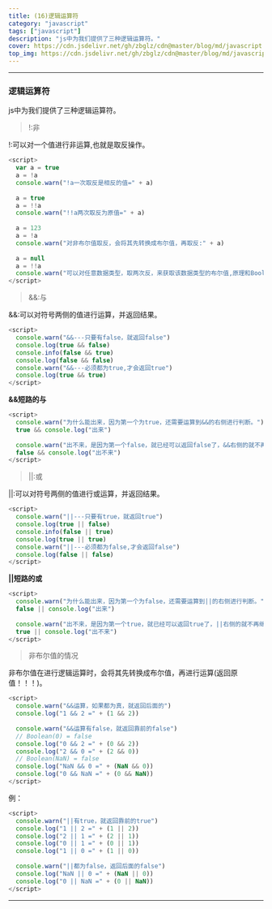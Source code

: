 ```yaml
---
title: (16)逻辑运算符
category: "javascript"
tags: ["javascript"]
description: "js中为我们提供了三种逻辑运算符。"
cover: https://cdn.jsdelivr.net/gh/zbglz/cdn@master/blog/md/javascript.svg
top_img: https://cdn.jsdelivr.net/gh/zbglz/cdn@master/blog/md/javascript.svg
---
```


***

### 逻辑运算符


js中为我们提供了三种逻辑运算符。


> !:非

!:可以对一个值进行非运算,也就是取反操作。


```js js
<script>
  var a = true
  a = !a
  console.warn("!a一次取反是相反的值=" + a)
  
  a = true
  a = !!a
  console.warn("!!a两次取反为原值=" + a)
  
  a = 123
  a = !a
  console.warn("对非布尔值取反，会将其先转换成布尔值，再取反:" + a)
  
  a = null
  a = !!a
  console.warn("可以对任意数据类型，取两次反，来获取该数据类型的布尔值,原理和Boolean()函数一样，但更简单了:" + a)
</script>
```

> &&:与

&&:可以对符号两侧的值进行运算，并返回结果。


```js js
<script>
  console.warn("&&---只要有false，就返回false")
  console.log(true && false)
  console.info(false && true)
  console.log(false && false)
  console.warn("&&---必须都为true,才会返回true")
  console.log(true && true)
</script>
```


**&&短路的与**


```js js
<script>
  console.warn("为什么能出来，因为第一个为true，还需要运算到&&的右侧进行判断。")
  true && console.log("出来")
  
  console.warn("出不来，是因为第一个false，就已经可以返回false了，&&右侧的就不再继续执行了")
  false && console.log("出不来")
</script>
```


> ||:或

||:可以对符号两侧的值进行或运算，并返回结果。


```js js
<script>
  console.warn("||---只要有true，就返回true")
  console.log(true || false)
  console.info(false || true)
  console.log(true || true)
  console.warn("||---必须都为false,才会返回false")
  console.log(false || false)
</script>
```


**||短路的或**


```js js
<script>
  console.warn("为什么能出来，因为第一个为false，还需要运算到||的右侧进行判断。")
  false || console.log("出来")
  
  console.warn("出不来，是因为第一个true，就已经可以返回true了，||右侧的就不再继续执行了")
  true || console.log("出不来")
</script>
```


> 非布尔值的情况

非布尔值在进行逻辑运算时，会将其先转换成布尔值，再进行运算(返回原值！！！)。


```js js
<script>
  console.warn("&&运算，如果都为真，就返回后面的")
  console.log("1 && 2 =" + (1 && 2))
  
  console.warn("&&运算有false，就返回靠前的false")
  // Boolean(0) = false
  console.log("0 && 2 =" + (0 && 2))
  console.log("2 && 0 =" + (2 && 0))
  // Boolean(NaN) = false
  console.log("NaN && 0 =" + (NaN && 0))
  console.log("0 && NaN =" + (0 && NaN))
</script>
```


例：


```js js
<script>
  console.warn("||有true，就返回靠前的true")
  console.log("1 || 2 =" + (1 || 2))
  console.log("2 || 1 =" + (2 || 1))
  console.log("0 || 1 =" + (0 || 1))
  console.log("1 || 0 =" + (1 || 0))
  
  console.warn("||都为false，返回后面的false")
  console.log("NaN || 0 =" + (NaN || 0))
  console.log("0 || NaN =" + (0 || NaN))
</script>
```


***